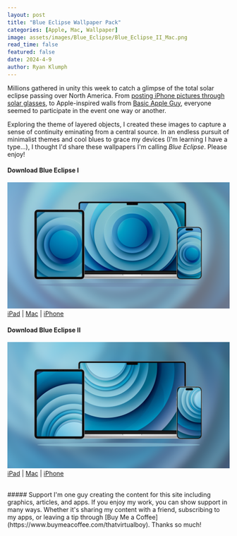 ```yaml
---
layout: post
title: "Blue Eclipse Wallpaper Pack"
categories: [Apple, Mac, Wallpaper]
image: assets/images/Blue_Eclipse/Blue_Eclipse_II_Mac.png
read_time: false
featured: false
date: 2024-4-9
author: Ryan Klumph
---
```


Millions gathered in unity this week to catch a glimpse of the total solar eclipse passing over North America. From [posting iPhone pictures through solar glasses](https://x.com/iMore/status/1777408060694188311), to Apple-inspired walls from [Basic Apple Guy](https://basicappleguy.com/haberdashery/totalsolareclipse), everyone seemed to participate in the event one way or another.

Exploring the theme of layered objects, I created these images to capture a sense of continuity eminating from a central source. In an endless pursuit of minimalist themes and cool blues to grace my devices (I'm learning I have a type...), I thought I'd share these wallpapers I'm calling *Blue Eclipse*. Please enjoy!

#### Download Blue Eclipse I
![Blue Eclipse](/assets/images/Blue_Eclipse/Blue_Eclipse_I_Family.png)  
[iPad](/assets/images/Blue_Eclipse/Blue_Eclipse_I_iPad.png) | [Mac](/assets/images/Blue_Eclipse/Blue_Eclipse_I_Mac.png) | [iPhone](/assets/images/Blue_Eclipse/Blue_Eclipse_I_iPhone.png)

#### Download Blue Eclipse II
![Blue Eclipse](/assets/images/Blue_Eclipse/Blue_Eclipse_II_Family.png)  
[iPad](/assets/images/Blue_Eclipse/Blue_Eclipse_II_iPad.png) | [Mac](/assets/images/Blue_Eclipse/Blue_Eclipse_II_Mac.png) | [iPhone](/assets/images/Blue_Eclipse/Blue_Eclipse_II_iPhone.png)

<br>
##### Support
I'm one guy creating the content for this site including graphics, articles, and apps. If you enjoy my work, you can show support in many ways. Whether it's sharing my content with a friend, subscribing to my apps, or leaving a tip through [Buy Me a Coffee](https://www.buymeacoffee.com/thatvirtualboy). Thanks so much!